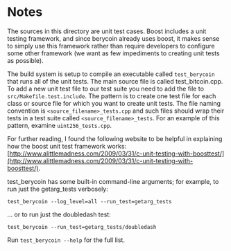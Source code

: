 # Notes
The sources in this directory are unit test cases.  Boost includes a
unit testing framework, and since berycoin already uses boost, it makes
sense to simply use this framework rather than require developers to
configure some other framework (we want as few impediments to creating
unit tests as possible).

The build system is setup to compile an executable called `test_berycoin`
that runs all of the unit tests.  The main source file is called
test_bitcoin.cpp. To add a new unit test file to our test suite you need 
to add the file to `src/Makefile.test.include`. The pattern is to create 
one test file for each class or source file for which you want to create 
unit tests.  The file naming convention is `<source_filename>_tests.cpp` 
and such files should wrap their tests in a test suite 
called `<source_filename>_tests`. For an example of this pattern, 
examine `uint256_tests.cpp`.

For further reading, I found the following website to be helpful in
explaining how the boost unit test framework works:
[http://www.alittlemadness.com/2009/03/31/c-unit-testing-with-boosttest/](http://www.alittlemadness.com/2009/03/31/c-unit-testing-with-boosttest/).

test_berycoin has some built-in command-line arguments; for
example, to run just the getarg_tests verbosely:

    test_berycoin --log_level=all --run_test=getarg_tests

... or to run just the doubledash test:

    test_berycoin --run_test=getarg_tests/doubledash

Run `test_berycoin --help` for the full list.

